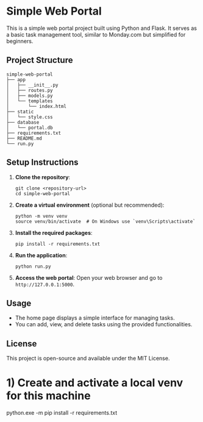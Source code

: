 # Simple Web Portal

This is a simple web portal project built using Python and Flask. It serves as a basic task management tool, similar to Monday.com but simplified for beginners.

## Project Structure

```
simple-web-portal
├── app
│   ├── __init__.py
│   ├── routes.py
│   ├── models.py
│   └── templates
│       └── index.html
├── static
│   └── style.css
├── database
│   └── portal.db
├── requirements.txt
├── README.md
└── run.py
```

## Setup Instructions

1. **Clone the repository**:
   ```
   git clone <repository-url>
   cd simple-web-portal
   ```

2. **Create a virtual environment** (optional but recommended):
   ```
   python -m venv venv
   source venv/bin/activate  # On Windows use `venv\Scripts\activate`
   ```

3. **Install the required packages**:
   ```
   pip install -r requirements.txt
   ```

4. **Run the application**:
   ```
   python run.py
   ```

5. **Access the web portal**:
   Open your web browser and go to `http://127.0.0.1:5000`.

## Usage

- The home page displays a simple interface for managing tasks.
- You can add, view, and delete tasks using the provided functionalities.

## License

This project is open-source and available under the MIT License.


# 1) Create and activate a local venv for this machine
python.exe -m pip install -r requirements.txt